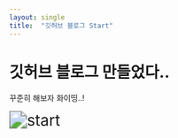 ```yaml
---
layout: single
title:  "깃허브 블로그 Start"
---
```

# 깃허브 블로그 만들었다..

꾸준히 해보자 화이띵..!

<img src="/Users/soyoung/Documents/qwp0_github_blog/qwp0.github.io/images/2023-07-26-first/start.jpeg" alt="start" style="zoom:200%;" />
